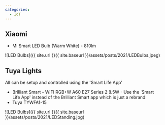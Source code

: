 ```yaml
---
categories:
  - IoT
---
```


## Xiaomi

* Mi Smart LED Bulb (Warm White) - 810lm

![LED Bulbs]({{ site.url }}{{ site.baseurl }}/assets/posts/2021/LEDBulbs.jpeg)

## Tuya Lights

All can be setup and controlled using the 'Smart Life App'

* Brilliant Smart - WiFI RGB+W A60 E27 Series 2 8.5W - Use the 'Smart Life App' instead of the Brilliant Smart app which is just a rebrand
* Tuya TYWFA1-15

![LED Bulbs]({{ site.url }}{{ site.baseurl }}/assets/posts/2021/LEDStanding.jpg)
